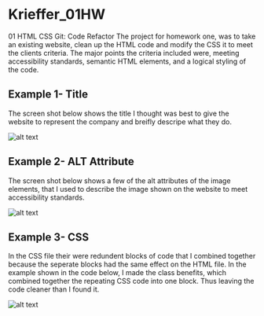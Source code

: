 # Krieffer_01HW
01 HTML CSS Git: Code Refactor
The project for homework one, was to take an existing website, clean up the HTML code and modify the CSS it to meet the clients criteria. The major points the criteria included were, meeting accessibility standards, semantic HTML elements, and a logical styling of the code.  

## Example 1- Title
The screen shot below shows the title I thought was best to give the website to represent the company and breifly descripe what they do.
 
![alt text](https://github.com/Krieffer21/Krieffer_01HW/master/02-Homework/screen_shots/title)

## Example 2- ALT Attribute
The screen shot below shows a few of the alt attributes of the image elements, that I used to describe the image shown on the website to meet accessibility standards. 
 
![alt text](https://github.com/Krieffer21/Krieffer_01HW/master/02-Homework/screen_shots/alt)

## Example 3- CSS
In the CSS file their were redundent blocks of code that I combined together because the seperate blocks  had the same effect on the HTML file. In the example shown in the code below, I made the class benefits, which combined together the repeating CSS code into one block. Thus leaving the code cleaner than I found it. 

![alt text](https://github.com/Krieffer21/Krieffer_01HW/master/02-Homework/screen_shots/benefits)

